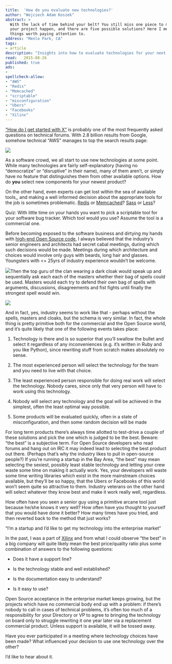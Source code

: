 ```yaml
---
title:	'How do you evaluate new technologies?'
author: "Wojciech Adam Koszek"
abstract: >
  With the lack of time behind your belt? You still miss one piece to make
  your project happen, and there are five possible solutions? Here I mention
  things worth paying attention to.
address: "Menlo Park, CA"
tags:
- article
description: "Insights into how to evaluate technologies for your next project."
read:	2015-08-26
published: true
ads:
- 
spellcheck-allow:
- "AWS"
- "Redis"
- "Memcached"
- "scriptable"
- "misconfiguration"
- "Ubers"
- "Facebooks"
- "Xilinx"
---
```




[“How do I get started with X”](https://www.google.com/search?num=100&espv=2&q=how+do+i+get+started+with&oq=how+do+i+get+started+with&gs_l=serp.3..0l10.2369.4525.0.4799.11.6.3.2.2.0.120.574.3j3.6.0....0...1c.1.64.serp..3.8.404.yCvToyxF6AE)
is probably one of the most frequently asked questions on technical
forums. With 2.8 billion results from Google, somehow technical “AWS”
manages to top the search results page:

![](2015-08-26-how-do-you-evaluate-new-technologies/image05.jpg)

As a software crowd, we all start to use new technologies at some point.
While many technologies are fairly self-explanatory (having no
“democratize” or “disruptive” in their name), many of them aren’t, or
simply have no feature that distinguishes them from other available
options. How do **you** select new components for your newest product?

On the other hand, even experts can get lost within the sea of available
tools,, and making a well informed decision about the appropriate tools
for the job is sometimes problematic. [Redis](http://redis.io/) or
[Memcached](http://memcached.org/)? [Sass](http://sass-lang.com/) or
[Less](http://lesscss.org/)?

Quiz: With little time on your hands you want to pick a scriptable tool
for your software bug tracker. Which tool would you use? Assume the tool
is a commercial one.

Before becoming exposed to the software business and dirtying my hands
with [high-end Open Source code](http://www.freebsd.org), I always
believed that the industry’s senior engineers and architects had secret
cabal meetings, during which such decisions would be made. Meetings
during which architecture and choices would involve only guys with
beards, long hair and glasses. Youngsters with &lt;= 25yrs of industry
experience wouldn’t be welcome.

![](2015-08-26-how-do-you-evaluate-new-technologies/image03.jpg)Then the top guru of the clan wearing a dark cloak
would speak up and sequentially ask each each of the masters whether
their bag of spells could be used. Masters would each try to defend
their own bag of spells with arguments, discussions, disagreements and
fist fights until finally the strongest spell would win.

![](2015-08-26-how-do-you-evaluate-new-technologies/image04.jpg)

And in fact, yes, industry seems to work like that - perhaps without the
spells, masters and cloaks, but the schema is very similar. In fact, the
whole thing is pretty primitive both for the commercial and the Open
Source world, and it’s quite likely that one of the following events
takes place:

1.  Technology is there and is so superior that you’ll swallow the
    bullet and select it regardless of any inconveniences (e.g. it’s
    written in Ruby and you like Python), since rewriting stuff from
    scratch makes absolutely no sense.

2.  The most experienced person will select the technology for the team
    and you need to live with that choice.

3.  The least experienced person responsible for doing real work will
    select the technology. Nobody cares, since only that very person
    will have to work using this technology.

4.  Nobody will select any technology and the goal will be achieved in
    the simplest, often the least optimal way possible.

5.  Some products will be evaluated quickly, often in a state of
    misconfiguration, and then some random decision will be made

For long term products there’s always time allotted to test-drive a
couple of these solutions and pick the one which is judged to be the
best. Beware: “the best” is a subjective term. For Open Source
developers who read forums and hang out on IRC it may indeed lead to
selecting the best product out there. (Perhaps that’s why the industry
likes to pull in open-source people?) If you’re running a startup in the
Bay Area, “the best” may mean selecting the sexiest, possibly least
stable technology and letting your crew waste some time on making it
actually work. Yes, your developers will waste some time writing
libraries which exist in the more mainstream choices available, but
they’ll be so happy, that the Ubers or Facebooks of this world won’t
seem quite so attractive to them. Industry veterans on the other hand
will select whatever they know best and make it work really well,
regardless.

How often have you seen a senior guy using a primitive arcane tool just
because he/she knows it very well? How often have you thought to
yourself that you would have done it better? How many times have you
tried, and then reverted back to the method that just works?

“I’m a startup and I’d like to get my technology into the enterprise
market”

In the past, I was a part of [Xilinx](http://www.xilinx.com) and from what
I could observe “the best” in a big company will quite
likely mean the best price/quality ratio plus some combination of answers to
the following questions:

-   Does it have a support line?

-   Is the technology stable and well established?

-   Is the documentation easy to understand?

-   Is it easy to use?

Open Source acceptance in the enterprise market keeps growing, but the
projects which have no commercial body end up with a problem: if there’s
nobody to call in cases of technical problems, it’s often too much of a
responsibility for your Directory or VP to agree to bringing the
technology on board only to struggle rewriting it one year later via a
replacement commercial product. Unless support is available, it will be
tossed away.

Have you ever participated in a meeting where technology choices have
been made? What influenced your decision to use one technology over the
other?

I’d like to hear about it.
